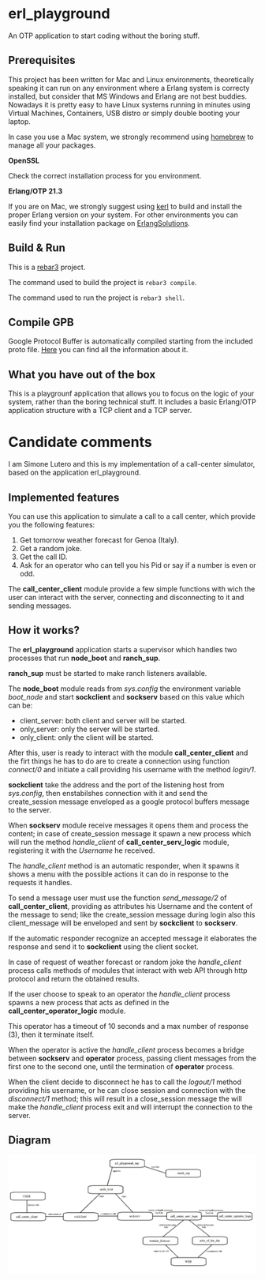 # erl_playground

An OTP application to start coding without the boring stuff.

## Prerequisites
This project has been written for Mac and Linux environments, theoretically speaking it can run on any environment where a Erlang system is correcty installed, but consider that MS Windows and Erlang are not best buddies. Nowadays it is pretty easy to have Linux systems running in minutes using Virtual Machines, Containers, USB distro or simply double booting your laptop.

In case you use a Mac system, we strongly recommend using [homebrew](https://brew.sh/) to manage all your packages.

**OpenSSL**

Check the correct installation process for you environment.

**Erlang/OTP 21.3**

If you are on Mac, we strongly suggest using [kerl](https://github.com/kerl/kerl) to build and install the proper Erlang version on your system. For other environments you can easily find your installation package on [ErlangSolutions](https://www.erlang-solutions.com/).

## Build & Run

This is a [rebar3](https://www.rebar3.org/) project.

The command used to build the project is `rebar3 compile`.

The command used to run the project is `rebar3 shell`.

## Compile GPB

Google Protocol Buffer is automatically compiled starting from the included proto file.
[Here](https://developers.google.com/protocol-buffers/) you can find all the information about it.

## What you have out of the box
This is a playgrounf application that allows you to focus on the logic of your system, rather than the boring technical stuff. It includes a basic Erlang/OTP application structure with a TCP client and a TCP server.

# Candidate comments
I am Simone Lutero and this is my implementation of a call-center simulator, based on the application erl_playground.

## Implemented features
You can use this application to simulate a call to a call center, which provide you the following features:

1. Get tomorrow weather forecast for Genoa (Italy).
2. Get a random joke.
3. Get the call ID.
4. Ask for an operator who can tell you his Pid or say if a number is even or odd.

The **call_center_client** module provide a few simple functions with wich the user can interact with the server, connecting and disconnecting to it and sending messages.

## How it works?
The **erl_playground** application starts a supervisor which handles two processes that run **node_boot** and **ranch_sup**.

**ranch_sup** must be started to make ranch listeners available.

The **node_boot** module reads from *sys.config* the environment variable *boot_node* and start **sockclient** and **sockserv** based on this value which can be:

* client_server: both client and server will be started.
* only_server: only the server will be started.
* only_client: only the client will be started.

After this, user is ready to interact with the module **call_center_client** and the firt things he has to do are to create a connection using function *connect/0* and initiate a call providing his username with the method *login/1*.

**sockclient** take the address and the port of the listening host from *sys.config*, then enstabilshes connection with it and send the create_session message enveloped as a google protocol buffers message to the server.

When **sockserv** module receive messages it opens them and process the content; in case of create_session message it spawn a new process which will run the method *handle_client* of **call_center_serv_logic** module, registering it with the *Username* he received.

The *handle_client* method is an automatic responder, when it spawns it shows a menu with the possible actions it can do in response to the requests it handles.

To send a message user must use the function *send_message/2* of **call_center_client**, providing as attributes his Username and the content of the message to send; like the create_session message during login also this client_message will be enveloped and sent by **sockclient** to **sockserv**.

If the automatic responder recognize an accepted message it elaborates the response and send it to **sockclient** using the client socket.

In case of request of weather forecast or random joke the *handle_client* process calls methods of modules that interact with web API through http protocol and return the obtained results.

If the user choose to speak to an operator the *handle_client* process spawns a new process that acts as defined in the **call_center_operator_logic** module.

This operator has a timeout of 10 seconds and a max number of response (3), then it terminate itself.

When the operator is active the *handle_client* process becomes a bridge between **sockserv** and **operator** process, passing client messages from the first one to the second one, until the termination of **operator** process.

When the client decide to disconnect he has to call the *logout/1* method providing his username, or he can close session and connection with the *disconnect/1* method; this will result in a close_session message the will make the *handle_client* process exit and will interrupt the connection to the server.

## Diagram

![Diagram](images/call-center-simulator-schema.jpg)
